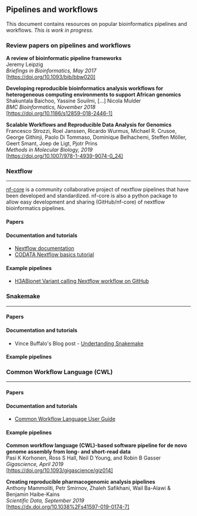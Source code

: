## Pipelines and workflows
This document contains resources on popular bioinformatics pipelines and workflows. _This is work in progress._

### Review papers on pipelines and workflows

**A review of bioinformatic pipeline frameworks**  
Jeremy Leipzig  
_Briefings in Bioinformatics, May 2017_  
[https://doi.org/10.1093/bib/bbw020]

**Developing reproducible bioinformatics
analysis workflows for heterogeneous
computing environments to support African
genomics**  
Shakuntala Baichoo, Yassine Souilmi, […] Nicola Mulder  
_BMC Bioinformatics, November 2018_  
[https://doi.org/10.1186/s12859-018-2446-1]

**Scalable Workflows and Reproducible Data Analysis for Genomics**  
Francesco Strozzi, Roel Janssen, Ricardo Wurmus, Michael R. Crusoe, George Githinji, Paolo Di Tommaso, Dominique Belhachemi, Steffen Möller, Geert Smant, Joep de Ligt, Pjotr Prins  
_Methods in Molecular Biology, 2019_  
[https://doi.org/10.1007/978-1-4939-9074-0_24]


### Nextflow
------------------
[nf-core](https://nf-co.re/) is a community collaborative project of nextflow pipelines that have been developed and standardized. nf-core is also a python package to allow easy development and sharing (GitHub/nf-core) of nextflow bioinformatics pipelines.

#### Papers

#### Documentation and tutorials

- [Nextflow documentation](https://www.nextflow.io/docs/latest/index.html)  
- [CODATA Nextflow basics tutorial](https://codata-rda-advanced-bioinformatics-2019.readthedocs.io/en/latest/4.Day4.html)

#### Example pipelines
- [H3ABionet Variant calling Nextflow workflow on GitHub](https://github.com/h3abionet/h3avarcall)  


### Snakemake
-------------

#### Papers

#### Documentation and tutorials
- Vince Buffalo's Blog post - [Undertanding Snakemake](https://vincebuffalo.com/blog/2020/03/04/understanding-snakemake.html)

#### Example pipelines


### Common Workflow Language (CWL)
----------------------------------

#### Papers


#### Documentation and tutorials
- [Common Workflow Language User Guide](https://www.commonwl.org/user_guide/)

#### Example pipelines
**Common workflow language (CWL)-based software pipeline for de novo genome assembly from long- and short-read data**  
Pasi K Korhonen, Ross S Hall, Neil D Young, and Robin B Gasser  
*Gigascience, April 2019*  
[https://doi.org/10.1093/gigascience/giz014]

**Creating reproducible pharmacogenomic analysis pipelines**  
Anthony Mammoliti, Petr Smirnov, Zhaleh Safikhani, Wail Ba-Alawi & Benjamin Haibe-Kains  
*Scientific Data, September 2019*  
[https://dx.doi.org/10.1038%2Fs41597-019-0174-7]
